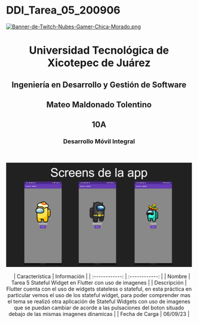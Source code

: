 # DDI_Tarea_05_200906

[![Banner-de-Twitch-Nubes-Gamer-Chica-Morado.png](https://i.postimg.cc/15q3LFXF/Banner-de-Twitch-Nubes-Gamer-Chica-Morado.png)](https://postimg.cc/MvzwBvyZ)

<div align="center">
  
# Universidad Tecnológica de Xicotepec de Juárez


## Ingeniería en Desarrollo y Gestión de Software
## Mateo Maldonado Tolentino 
## 10A
### Desarrollo Móvil Integral
&nbsp;
&nbsp;

[![Banner-de-Twitch-Nubes-Gamer-Chica-Morado.png](https://github.com/MattMT/DMI_src/blob/main/t_05.jpeg)]((https://github.com/MattMT/DMI_src/blob/main/t_05.jpeg))

&nbsp;
&nbsp;
|  Característica |  Información |
| :------------: | :------------: |
| Nombre  |  Tarea 5 Stateful Widget en Flutter con uso de imagenes |
| Descripción  | Flutter cuenta con el uso de widgets stateless o stateful, en esta práctica en particular vemos el uso de los stateful widget, para poder comprender mas el tema se realizó otra aplicación de Stateful Widgets con uso de imagenes que se puedan cambiar de acorde a las pulsaciones del boton situado debajo de las mismas imagenes dinamicas |
|  Fecha de Carga | 06/09/23  |
